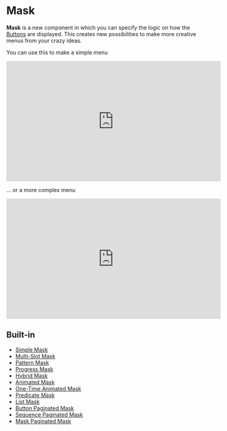 # Mask

**Mask** is a new component in which you can specify the logic on how the [Buttons](../Button.md) are displayed. This creates new possibilities to make more creative menus from your crazy ideas.

You can use this to make a simple menu

<iframe width="560" height="315" src="https://www.youtube.com/embed/sJhsBfklfOE" title="YouTube video player" frameborder="0" allow="accelerometer; autoplay; clipboard-write; encrypted-media; gyroscope; picture-in-picture; web-share" allowfullscreen></iframe>

... or a more complex menu

<iframe width="560" height="315" src="https://www.youtube.com/embed/g6r73BCpMU4" title="YouTube video player" frameborder="0" allow="accelerometer; autoplay; clipboard-write; encrypted-media; gyroscope; picture-in-picture; web-share" allowfullscreen></iframe>

## Built-in

* [Simple Mask](./mask/simple-mask.md)
* [Multi-Slot Mask](./mask/multi-slot-mask.md)
* [Pattern Mask](./mask/pattern-mask.md)
* [Progress Mask](./mask/progress-mask.md)
* [Hybrid Mask](./mask/hybrid-mask.md)
* [Animated Mask](./mask/animated-mask.md)
* [One-Time Animated Mask](./mask/one-time-animated-mask.md)
* [Predicate Mask](./mask/predicate-mask.md)
* [List Mask](./mask/list-mask.md)
* [Button Paginated Mask](./mask/button-paginated-mask.md)
* [Sequence Paginated Mask](./mask/sequence-paginated-mask.md)
* [Mask Paginated Mask](./mask/mask-paginated-mask.md)
